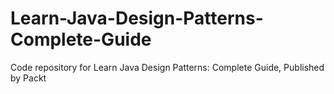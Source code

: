 # Learn-Java-Design-Patterns-Complete-Guide
Code repository for Learn Java Design Patterns: Complete Guide, Published by Packt
